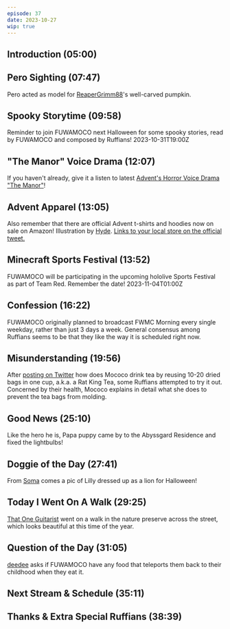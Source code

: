 ```yaml
---
episode: 37
date: 2023-10-27
wip: true
---
```


## Introduction (05:00)

## Pero Sighting (07:47)

Pero acted as model for [ReaperGrimm88](https://twitter.com/ReaperGrimm88/status/1716885452190547991)'s well-carved pumpkin.

## Spooky Storytime (09:58)

Reminder to join FUWAMOCO next Halloween for some spooky stories, read by FUWAMOCO and composed by Ruffians! 2023-10-31T19:00Z

## "The Manor" Voice Drama (12:07)

If you haven't already, give it a listen to latest [Advent's Horror Voice Drama "The Manor"](https://shop.hololivepro.com/en/products/hololiveen_advent_horrorvoicedrama)!

## Advent Apparel (13:05)

Also remember that there are official Advent t-shirts and hoodies now on sale on Amazon! Illustration by [Hyde](https://twitter.com/tabakko/status/1716315008085446730). [Links to your local store on the official tweet.](https://twitter.com/hololive_En/status/1716295882146988485)

## Minecraft Sports Festival (13:52)

FUWAMOCO will be participating in the upcoming hololive Sports Festival as part of Team Red. Remember the date! 2023-11-04T01:00Z

## Confession (16:22)

FUWAMOCO originally planned to broadcast FWMC Morning every single weekday, rather than just 3 days a week. General consensus among Ruffians seems to be that they like the way it is scheduled right now.

## Misunderstanding (19:56)

After [posting on Twitter](https://twitter.com/FUWAMOCO_en/status/1717610833705148563) how does Mococo drink tea by reusing 10-20 dried bags in one cup, a.k.a. a Rat King Tea, some Ruffians attempted to try it out. Concerned by their health, Mococo explains in detail what she does to prevent the tea bags from molding.

## Good News (25:10)

Like the hero he is, Papa puppy came by to the Abyssgard Residence and fixed the lightbulbs!

## Doggie of the Day (27:41)

From [Soma](https://twitter.com/SomaTheTatsoko/status/1717713612721053936) comes a pic of Lilly dressed up as a lion for Halloween!

## Today I Went On A Walk (29:25)

[That One Guitarist](https://twitter.com/that1guitar343/status/1717573660444139564) went on a walk in the nature preserve across the street, which looks beautiful at this time of the year.

## Question of the Day (31:05)

[deedee](https://twitter.com/dedendp1/status/1717287823634505744) asks if FUWAMOCO have any food that teleports them back to their childhood when they eat it.

## Next Stream & Schedule (35:11)

## Thanks & Extra Special Ruffians (38:39)
